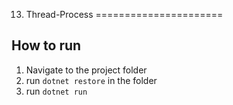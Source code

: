 ﻿13. Thread-Process
======================

## How to run

1. Navigate to the project folder
2. run `dotnet restore` in the folder
3. run `dotnet run`